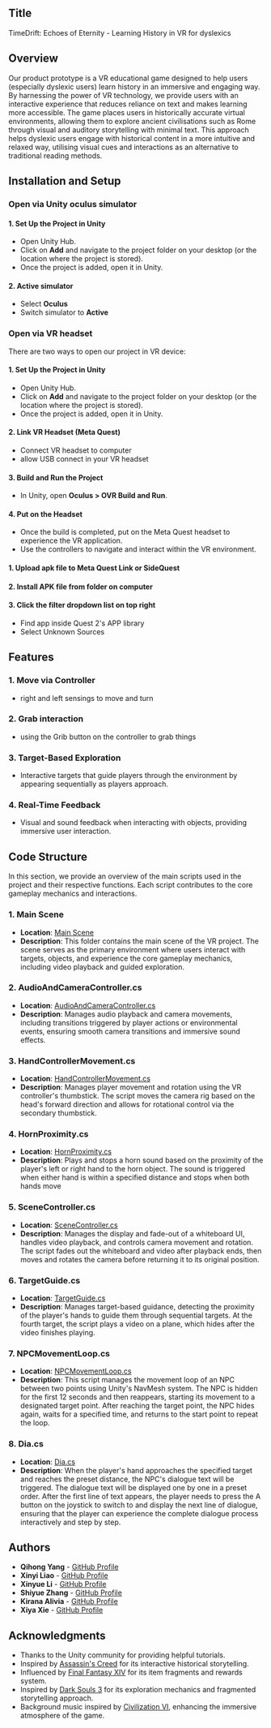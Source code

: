 ## Title
TimeDrift: Echoes of Eternity - Learning History in VR for dyslexics

## Overview
Our product prototype is a VR educational game designed to help users (especially dyslexic users) learn history in an immersive and engaging way. By harnessing the power of VR technology, we provide users with an interactive experience that reduces reliance on text and makes learning more accessible. The game places users in historically accurate virtual environments, allowing them to explore ancient civilisations such as Rome through visual and auditory storytelling with minimal text. This approach helps dyslexic users engage with historical content in a more intuitive and relaxed way, utilising visual cues and interactions as an alternative to traditional reading methods.
  
## Installation and Setup
### Open via Unity oculus simulator
#### 1. Set Up the Project in Unity
   - Open Unity Hub.
   - Click on **Add** and navigate to the project folder on your desktop (or the location where the project is stored).
   - Once the project is added, open it in Unity.
#### 2. Active simulator
  - Select **Oculus**
  - Switch simulator to **Active**

### Open via VR headset
There are two ways to open our project in VR device:
#### 1. Set Up the Project in Unity
   - Open Unity Hub.
   - Click on **Add** and navigate to the project folder on your desktop (or the location where the project is stored).
   - Once the project is added, open it in Unity.
#### 2. Link VR Headset (Meta Quest)
   - Connect VR headset to computer
   - allow USB connect in your VR headset   
#### 3. Build and Run the Project
   - In Unity, open **Oculus > OVR Build and Run**.     
#### 4. Put on the Headset
   - Once the build is completed, put on the Meta Quest headset to experience the VR application.
   - Use the controllers to navigate and interact within the VR environment.

#### 1. Upload apk file to Meta Quest Link or SideQuest 
#### 2. Install APK file from folder on computer
#### 3. Click the filter dropdown list on top right
  - Find app inside Quest 2's APP library
  - Select Unknown Sources

## Features
  ### 1. Move via Controller
  - right and left sensings to move and turn
  ### 2. Grab interaction
  - using the Grib button on the controller to grab things
  ### 3. Target-Based Exploration
  - Interactive targets that guide players through the environment by appearing sequentially as players approach.
  ### 4. Real-Time Feedback
  - Visual and sound feedback when interacting with objects, providing immersive user interaction.
    
## Code Structure
In this section, we provide an overview of the main scripts used in the project and their respective functions. Each script contributes to the core gameplay mechanics and interactions.
### 1. **Main Scene**
   - **Location**: [Main Scene](https://github.com/KioniY/7381/tree/main/Assets/Scenes)
   - **Description**: This folder contains the main scene of the VR project. The scene serves as the primary environment where users interact with targets, objects, and experience the core gameplay mechanics, including video playback and guided exploration.

### 2. **AudioAndCameraController.cs**
   - **Location**: [AudioAndCameraController.cs](https://github.com/KioniY/7381/blob/main/Assets/C%23/AudioAndCameraController.cs)
   - **Description**: Manages audio playback and camera movements, including transitions triggered by player actions or environmental events, ensuring smooth camera transitions and immersive sound effects.

### 3. **HandControllerMovement.cs**
   - **Location**: [HandControllerMovement.cs](https://github.com/KioniY/7381/blob/main/Assets/C%23/HandControllerMovement.cs)
   - **Description**: Manages player movement and rotation using the VR controller's thumbstick. The script moves the camera rig based on the head's forward direction and allows for rotational control via the secondary thumbstick.

### 4. **HornProximity.cs**
   - **Location**: [HornProximity.cs](https://github.com/KioniY/7381/blob/main/Assets/C%23/HornProximity.cs)
   - **Description**: Plays and stops a horn sound based on the proximity of the player's left or right hand to the horn object. The sound is triggered when either hand is within a specified distance and stops when both hands move
     
### 5. **SceneController.cs**
   - **Location**: [SceneController.cs](https://github.com/KioniY/7381/blob/main/Assets/C%23/SceneController.cs)
   - **Description**: Manages the display and fade-out of a whiteboard UI, handles video playback, and controls camera movement and rotation. The script fades out the whiteboard and video after playback ends, then moves and rotates the camera before returning it to its original position.

### 6. **TargetGuide.cs**
   - **Location**: [TargetGuide.cs](https://github.com/KioniY/7381/blob/main/Assets/C%23/TargetGuide.cs)
   - **Description**: Manages target-based guidance, detecting the proximity of the player's hands to guide them through sequential targets. At the fourth target, the script plays a video on a plane, which hides after the video finishes playing.

### 7. **NPCMovementLoop.cs**
  - **Location**: [NPCMovementLoop.cs](https://github.com/KioniY/7381/blob/main/Assets/NPC/Scenes/SampleScene/NPCMovementLoop.cs)
  - **Description**: This script manages the movement loop of an NPC between two points using Unity's NavMesh system. The NPC is hidden for the first 12 seconds and then reappears, starting its movement to a designated target point. After reaching the target point, the NPC hides again, waits for a specified time, and returns to the start point to repeat the loop.

### 8. **Dia.cs**
  - **Location**: [Dia.cs](https://github.com/KioniY/7381/blob/main/Assets/C%23/Dia.cs)
  - **Description**: When the player's hand approaches the specified target and reaches the preset distance, the NPC's dialogue text will be triggered. The dialogue text will be displayed one by one in a preset order. After the first line of text appears, the player needs to press the A button on the joystick to switch to and display the next line of dialogue, ensuring that the player can experience the complete dialogue process interactively and step by step.

## Authors
- **Qihong Yang** - [GitHub Profile](https://github.com/KioniY)
- **Xinyi Liao** - [GitHub Profile](https://github.com/lxy02230423)
- **Xinyue Li** - [GitHub Profile](https://github.com/XanaOvO)
- **Shiyue Zhang** - [GitHub Profile](https://github.com/candyshiyue)
- **Kirana Alivia** - [GitHub Profile](https://github.com/kiranaalivia)
- **Xiya Xie** - [GitHub Profile](https://github.com/s4833900)

## Acknowledgments
- Thanks to the Unity community for providing helpful tutorials.
- Inspired by [Assassin's Creed](https://www.ubisoft.com) for its interactive historical storytelling.
- Influenced by [Final Fantasy XIV](https://www.finalfantasyxiv.com) for its item fragments and rewards system.
- Inspired by [Dark Souls 3](https://www.bandainamcoent.com) for its exploration mechanics and fragmented storytelling approach.
- Background music inspired by [Civilization VI](https://civilization.com/), enhancing the immersive atmosphere of the game.



